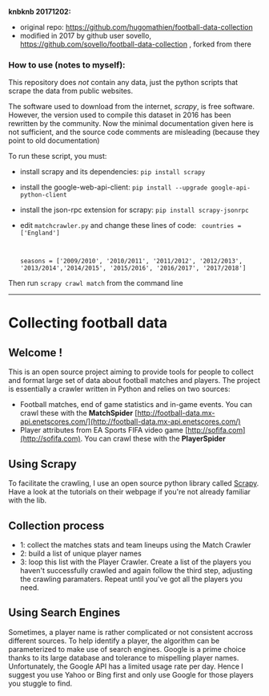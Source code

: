 **knbknb 20171202:**

* original repo: https://github.com/hugomathien/football-data-collection
* modified in 2017 by github user sovello,
  https://github.com/sovello/football-data-collection , forked from there

### How to use (notes to myself):

This repository does _not_ contain any data, just the python scripts that scrape
the data from public websites.

The software used to download from the internet, _scrapy_, is free software.
However, the version used to compile this dataset in 2016 has been rewritten by
the community. Now the minimal documentation given here is not sufficient, and
the source code comments are misleading (because they point to old
documentation)

To run these script, you must:

* install scrapy and its dependencies: `pip install scrapy`
* install the google-web-api-client: `pip install --upgrade
  google-api-python-client`
* install the json-rpc extension for scrapy: `pip install scrapy-jsonrpc`

* edit `matchcrawler.py` and change these lines of code: <code> countries =
  ['England']

  seasons = ['2009/2010', '2010/2011', '2011/2012', '2012/2013',
  '2013/2014','2014/2015', '2015/2016', '2016/2017', '2017/2018'] </code>

Then run `scrapy crawl match` from the command line

---

# Collecting football data

## Welcome !

This is an open source project aiming to provide tools for people to collect and
format large set of data about football matches and players. The project is
essentially a crawler written in Python and relies on two sources:

* Football matches, end of game statistics and in-game events. You can crawl
  these with the **MatchSpider**
  [http://football-data.mx-api.enetscores.com/](http://football-data.mx-api.enetscores.com/)
* Player attributes from EA Sports FIFA video game
  [http://sofifa.com](http://sofifa.com). You can crawl these with the
  **PlayerSpider**

## Using Scrapy

To facilitate the crawling, I use an open source python library called
[Scrapy](http://scrapy.org). Have a look at the tutorials on their webpage if
you're not already familiar with the lib.

## Collection process

* 1: collect the matches stats and team lineups using the Match Crawler
* 2: build a list of unique player names
* 3: loop this list with the Player Crawler. Create a list of the players you
  haven't successfully crawled and again follow the third step, adjusting the
  crawling paramaters. Repeat until you've got all the players you need.

## Using Search Engines

Sometimes, a player name is rather complicated or not consistent accross
different sources. To help identify a player, the algorithm can be parameterized
to make use of search engines. Google is a prime choice thanks to its large
database and tolerance to mispelling player names. Unfortunately, the Google API
has a limited usage rate per day. Hence I suggest you use Yahoo or Bing first
and only use Google for those players you stuggle to find.
